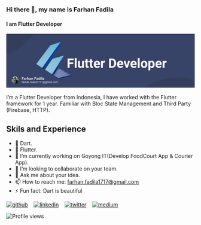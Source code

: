 ### Hi there 👋, my name is Farhan Fadila
#### I am Flutter Developer
![I am Flutter Developer](https://raw.githubusercontent.com/farhanfadila1717/farhanfadila1717/main/Frame%201.png)

I’m a Flutter Developer from Indonesia, I have worked with the Flutter framework for 1 year. Familiar with Bloc State Management and Third Party (Firebase, HTTP).

## Skils and Experience
- 🎯 Dart.
- 📱 Flutter.
- 🔭 I’m currently working on Goyong IT(Develop FoodCourt App & Courier App).
- 👯 I’m looking to collaborate on your team. 
- 💬 Ask me about your idea. 
- 📫 How to reach me: farhan.fadila1717@gmail.com 
- ⚡ Fun fact: Dart is beautiful

[<img src='https://cdn.jsdelivr.net/npm/simple-icons@3.0.1/icons/github.svg' alt='github' height='40'>](https://github.com/farhanfadila1717) &nbsp;&nbsp;   [<img src='https://cdn.jsdelivr.net/npm/simple-icons@3.0.1/icons/linkedin.svg' alt='linkedin' height='40'>](https://www.linkedin.com/in/farhan-fadila-b4b008186//)  &nbsp;&nbsp; [<img src='https://cdn.jsdelivr.net/npm/simple-icons@3.0.1/icons/twitter.svg' alt='twitter' height='40'>](https://twitter.com/https://twitter.com/farhannfadila) &nbsp;&nbsp;  [<img src='https://cdn.jsdelivr.net/npm/simple-icons@3.0.1/icons/medium.svg' alt='medium' height='40'>](https://t.co/waiLWZXZLZ?amp=1)  

![Profile views](https://gpvc.arturio.dev/farhanfadila1717)  
